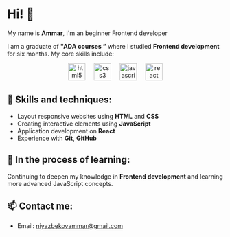 
<div align="start">
  <h1>Hi! 👋</h1>
  <p>My name is <strong>Ammar</strong>,  I'm an beginner Frontend developer</p>
</div>

I am a graduate of **"ADA courses ”** where I studied **Frontend development** for six months. My core skills include:

<div align="center">
  <img src="https://cdn.jsdelivr.net/gh/devicons/devicon/icons/html5/html5-original.svg" height="40" alt="html5 logo"  />
  <img width="12" />
  <img src="https://cdn.jsdelivr.net/gh/devicons/devicon/icons/css3/css3-original.svg" height="40" alt="css3 logo"  />
  <img width="12" />
  <img src="https://cdn.jsdelivr.net/gh/devicons/devicon/icons/javascript/javascript-original.svg" height="40" alt="javascript logo"  />
  <img width="12" />
  <img src="https://cdn.jsdelivr.net/gh/devicons/devicon/icons/react/react-original.svg" height="40" alt="react logo"  />
</div>

## 🔧 Skills and techniques:

- Layout responsive websites using **HTML** and **CSS**
- Creating interactive elements using **JavaScript**
- Application development on **React**
- Experience with **Git**, **GitHub**

## 🌱 In the process of learning:

Continuing to deepen my knowledge in **Frontend development** and learning more advanced JavaScript concepts.

## 📫 Contact me:

- Email: [niyazbekovammar@gmail.com](mailto:niyazbekovammar@gmail.com)


